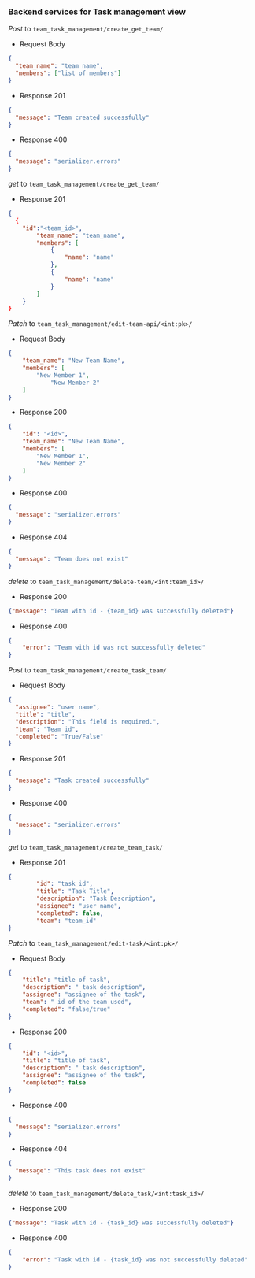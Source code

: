 ### Backend services for Task management view

_Post_ to `team_task_management/create_get_team/`

- Request Body

```json
{
  "team_name": "team name",
  "members": ["list of members"]
}
```

- Response 201

```json
{
  "message": "Team created successfully"
}
```

- Response 400

```json
{
  "message": "serializer.errors"
}
```

_get_ to `team_task_management/create_get_team/`

- Response 201

```json
{
  {
    "id":"<team_id>",
		"team_name": "team_name",
		"members": [
			{
				"name": "name"
			},
			{
				"name": "name"
			}
		]
	}
}
```

_Patch_ to `team_task_management/edit-team-api/<int:pk>/`

- Request Body

```json
{
    "team_name": "New Team Name",
    "members": [
        "New Member 1",
			"New Member 2"
    ]
}
```

- Response 200

```json
{
	"id": "<id>",
	"team_name": "New Team Name",
	"members": [
		"New Member 1",
		"New Member 2"
	]
}
```

- Response 400

```json
{
  "message": "serializer.errors"
}
```
- Response 404

```json
{
  "message": "Team does not exist"
}
```

_delete_ to `team_task_management/delete-team/<int:team_id>/`


- Response 200

```json
{"message": "Team with id - {team_id} was successfully deleted"}
```

- Response 400

```json
{
	"error": "Team with id was not successfully deleted"
}
```

_Post_ to `team_task_management/create_task_team/`

- Request Body

```json
{
  "assignee": "user name",
  "title": "title",
  "description": "This field is required.",
  "team": "Team id",
  "completed": "True/False"
}
```

- Response 201

```json
{
  "message": "Task created successfully"
}
```

- Response 400

```json
{
  "message": "serializer.errors"
}
```
_get_ to `team_task_management/create_team_task/`

- Response 201

```json
{
		"id": "task_id",
		"title": "Task Title",
		"description": "Task Description",
		"assignee": "user name",
		"completed": false,
		"team": "team_id"
}
```


_Patch_ to `team_task_management/edit-task/<int:pk>/`

- Request Body

```json
{
    "title": "title of task",
    "description": " task description",
    "assignee": "assignee of the task",
    "team": " id of the team used",
    "completed": "false/true"
}
```

- Response 200

```json
{
	"id": "<id>",
	"title": "title of task",
    "description": " task description",
    "assignee": "assignee of the task",
    "completed": false
}
```

- Response 400

```json
{
  "message": "serializer.errors"
}
```
- Response 404

```json
{
  "message": "This task does not exist"
}
```

_delete_ to `team_task_management/delete_task/<int:task_id>/`


- Response 200

```json
{"message": "Task with id - {task_id} was successfully deleted"}
```

- Response 400

```json
{
	"error": "Task with id - {task_id} was not successfully deleted"
}
```
